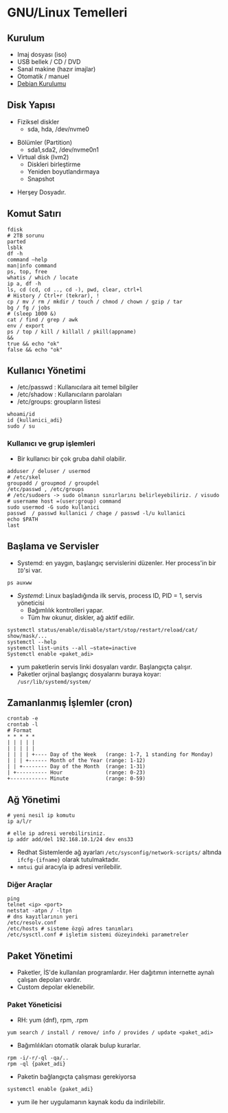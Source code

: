# GNU/Linux Temelleri

## Kurulum
* Imaj dosyası (iso)
* USB bellek / CD / DVD
* Sanal makine (hazır imajlar)
* Otomatik / manuel
* [Debian Kurulumu](]htps://www.youtube.com/watch?v=AXkhZkTGXW4)

## Disk Yapısı
* Fiziksel diskler
  - sda, hda, /dev/nvme0
- Bölümler (Partition)
    - sda1,sda2, /dev/nvme0n1
- Virtual disk (lvm2)
  - Diskleri birleştirme
  - Yeniden boyutlandırmaya
  - Snapshot

* Herşey Dosyadır.

## Komut Satırı
```
fdisk
# 2TB sorunu
parted
lsblk
df -h
command –help
man|info command
ps, top, free
whatis / which / locate
ip a, df -h
ls, cd (cd, cd .., cd -), pwd, clear, ctrl+l
# History / Ctrl+r (tekrar), !
cp / mv / rm / mkdir / touch / chmod / chown / gzip / tar
bg / fg / jobs
# (sleep 1000 &)
cat / find / grep / awk
env / export
ps / top / kill / killall / pkill(appname)
&&
true && echo "ok"
false && echo "ok"
```

## Kullanıcı Yönetimi
* /etc/passwd : Kullanıcılara ait temel bilgiler
* /etc/shadow : Kullanıcıların parolaları
* /etc/groups: groupların listesi
```
whoami/id
id {kullanici_adi}
sudo / su
```
### Kullanıcı ve grup işlemleri
* Bir kullanıcı bir çok gruba dahil olabilir.

```
adduser / deluser / usermod
# /etc/skel
groupadd / groupmod / groupdel
/etc/passwd , /etc/groups
# /etc/sudoers -> sudo olmanın sınırlarını belirleyebiliriz. / visudo
# username host =(user:group) command
sudo usermod -G sudo kullanici
passwd  / passwd kullanici / chage / passwd -l/u kullanici
echo $PATH
last
```

## Başlama ve Servisler
* Systemd:  en yaygın, başlangıç servislerini düzenler.
Her process'in bir `ID`'si var.

```
ps auxww
```
* *Systemd*: Linux başladığında ilk servis, process ID, PID = 1, servis yöneticisi
  - Bağımlılık kontrolleri yapar.
  - Tüm hw okunur, diskler, ağ aktif edilir.

```
systemctl status/enable/disable/start/stop/restart/reload/cat/ show/mask/...
systemctl --help
systemctl list-units --all –state=inactive
Systemctl enable <paket_adi>
```
* yum paketlerin servis linki dosyaları vardır. Başlangıçta çalışır.
* Paketler orjinal başlangıç dosyalarını buraya koyar: `/usr/lib/systemd/system/`

## Zamanlanmış İşlemler (cron)
```
crontab -e
crontab -l
# Format
* * * * *
| | | | |  
| | | | |
| | | | +---- Day of the Week   (range: 1-7, 1 standing for Monday)
| | | +------ Month of the Year (range: 1-12)
| | +-------- Day of the Month  (range: 1-31)
| +---------- Hour              (range: 0-23)
+------------ Minute            (range: 0-59)
```
## Ağ Yönetimi
```
# yeni nesil ip komutu
ip a/l/r

# elle ip adresi verebilirsiniz.
ip addr add/del 192.168.10.1/24 dev ens33
```
* Redhat Sistemlerde ağ ayarları `/etc/sysconfig/network-scripts/` altında `ifcfg-{ifname}` olarak tutulmaktadır.
* `nmtui` gui aracıyla ip adresi verilebilir.

### Diğer Araçlar
```
ping
telnet <ip> <port>
netstat -atpn / -ltpn
# dns kayıtlarının yeri
/etc/resolv.conf
/etc/hosts # sisteme özgü adres tanımları
/etc/sysctl.conf # işletim sistemi düzeyindeki parametreler
```

## Paket Yönetimi
* Paketler, İS'de kullanılan programlardır. Her dağıtımın internette aynalı çalışan depoları vardır.
* Custom depolar eklenebilir.

### Paket Yöneticisi
* RH: yum (dnf), rpm, .rpm
```
yum search / install / remove/ info / provides / update <paket_adi>
```
* Bağımlılıkları otomatik olarak bulup kurarlar.
```
rpm -i/-r/-ql -qa/..
rpm -ql {paket_adi}
```
* Paketin bağlangıçta çalışması gerekiyorsa

```
systemctl enable {paket_adi}
```
* yum ile her uygulamanın kaynak kodu da indirilebilir.
